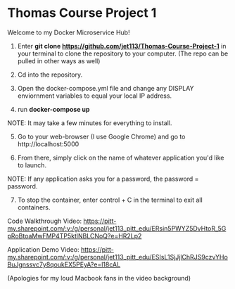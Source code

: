 # Thomas Course Project 1
 
Welcome to my Docker Microservice Hub!

1. Enter **git clone https://github.com/jet113/Thomas-Course-Project-1** in your terminal to clone the repository to your computer. (The repo can be pulled in other ways as well)

2. Cd into the repository. 

3. Open the docker-compose.yml file and change any DISPLAY enviornment variables to equal your local IP address.

4. run **docker-compose up**

NOTE: It may take a few minutes for everything to install. 

5. Go to your web-browser (I use Google Chrome) and go to http://localhost:5000 

6. From there, simply click on the name of whatever application you'd like to launch.

NOTE: If any application asks you for a password, the password = password.

7. To stop the container, enter control + C in the terminal to exit all containers.


Code Walkthrough Video: https://pitt-my.sharepoint.com/:v:/g/personal/jet113_pitt_edu/ERsin5PWYZ5DvHtoR_5GpRoBtoaMwFMP4TP5ktlNBLCNoQ?e=HR2Lp2

Application Demo Video: https://pitt-my.sharepoint.com/:v:/g/personal/jet113_pitt_edu/ESIsL1SjJjlChRJS9czvYHoBuJgnssvc7y8qoukEX5PEyA?e=l18cAL

(Apologies for my loud Macbook fans in the video background)

